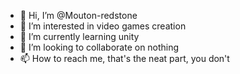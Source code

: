 - 👋 Hi, I’m @Mouton-redstone
- 👀 I’m interested in video games creation
- 🌱 I’m currently learning unity
- 💞️ I’m looking to collaborate on nothing
- 📫 How to reach me, that's the neat part, you don't

<!---
Mouton-redstone/Mouton-redstone is a ✨ special ✨ repository because its `README.md` (this file) appears on your GitHub profile.
You can click the Preview link to take a look at your changes.
--->
